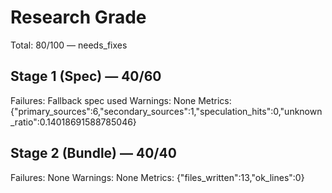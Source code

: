 # Research Grade
Total: 80/100 — needs_fixes

## Stage 1 (Spec) — 40/60
Failures: Fallback spec used
Warnings: None
Metrics: {"primary_sources":6,"secondary_sources":1,"speculation_hits":0,"unknown_ratio":0.14018691588785046}

## Stage 2 (Bundle) — 40/40
Failures: None
Warnings: None
Metrics: {"files_written":13,"ok_lines":0}